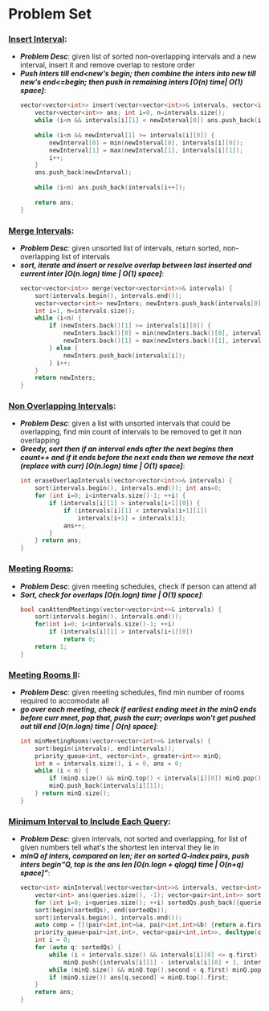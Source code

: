 # Problem Set

### [Insert Interval](https://leetcode.com/problems/insert-interval/):
- ***Problem Desc***: given list of sorted non-overlapping intervals and a new interval, insert it and remove overlap to restore order
- ***Push inters till end<new's begin; then combine the inters into new till new's end<=begin; then push in remaining inters [O(n) time| O(1) space]***:
  ```cpp
  vector<vector<int>> insert(vector<vector<int>>& intervals, vector<int>& newInterval) {
      vector<vector<int>> ans; int i=0, n=intervals.size();
      while (i<n && intervals[i][1] < newInterval[0]) ans.push_back(intervals[i++]);
      
      while (i<n && newInterval[1] >= intervals[i][0]) {
          newInterval[0] = min(newInterval[0], intervals[i][0]);
          newInterval[1] = max(newInterval[1], intervals[i][1]);
          i++;
      }
      ans.push_back(newInterval);
      
      while (i<n) ans.push_back(intervals[i++]);
      
      return ans;
  }
  ```

### [Merge Intervals](https://leetcode.com/problems/merge-intervals/):
- ***Problem Desc***: given unsorted list of intervals, return sorted, non-overlapping list of intervals
- ***sort, iterate and insert or resolve overlap between last inserted and current inter [O(n.logn) time | O(1) space]***:
  ```cpp
  vector<vector<int>> merge(vector<vector<int>>& intervals) {
      sort(intervals.begin(), intervals.end());
      vector<vector<int>> newInters; newInters.push_back(intervals[0]);
      int i=1, n=intervals.size();
      while (i<n) {
          if (newInters.back()[1] >= intervals[i][0]) {
              newInters.back()[0] = min(newInters.back()[0], intervals[i][0]);
              newInters.back()[1] = max(newInters.back()[1], intervals[i][1]);
          } else {
              newInters.push_back(intervals[i]);
          } i++;
      }
      return newInters;
  }
  ```

### [Non Overlapping Intervals](https://leetcode.com/problems/non-overlapping-intervals/):
- ***Problem Desc***: given a list with unsorted intervals that could be overlapping, find min count of intervals to be removed to get it non overlapping
- ***Greedy, sort then if an interval ends after the next begins then count++ and if it ends before the next ends then we remove the next (replace with curr) [O(n.logn) time | O(1) space]***:
  ```cpp
  int eraseOverlapIntervals(vector<vector<int>>& intervals) {
      sort(intervals.begin(), intervals.end()); int ans=0;
      for (int i=0; i<intervals.size()-1; ++i) {
          if (intervals[i][1] > intervals[i+1][0]) {
              if (intervals[i][1] < intervals[i+1][1]) 
                  intervals[i+1] = intervals[i];
              ans++;
          }
      } return ans;
  }
  ```

### [Meeting Rooms](https://leetcode.com/problems/meeting-rooms/):
- ***Problem Desc***: given meeting schedules, check if person can attend all
- ***Sort, check for overlaps [O(n.logn) time | O(1) space]***:
  ```cpp
  bool canAttendMeetings(vector<vector<int>>& intervals) {
      sort(intervals.begin(), intervals.end());
      for(int i=0; i<intervals.size()-1; ++i)
          if (intervals[i][1] > intervals[i+1][0]) 
              return 0;
      return 1;
  }
  ```

### [Meeting Rooms II](https://github.com/neetcode-gh/leetcode/blob/main/cpp/0253-meeting-rooms-ii.cpp):
- ***Problem Desc***: given meeting schedules, find min number of rooms required to accomodate all
- ***go over each meeting, check if earliest ending meet in the minQ ends before curr meet, pop that, push the curr; overlaps won't get pushed out till end [O(n.logn) time | O(n) space]***:
  ```cpp
  int minMeetingRooms(vector<vector<int>>& intervals) {
      sort(begin(intervals), end(intervals));
      priority_queue<int, vector<int>, greater<int>> minQ; 
      int n = intervals.size(), i = 0, ans = 0; 
      while (i < n) {
          if (minQ.size() && minQ.top() < intervals[i][0]) minQ.pop();
          minQ.push_back(intervals[i][1]);
      } return minQ.size();
  }
  ```

### [Minimum Interval to Include Each Query](https://leetcode.com/problems/minimum-interval-to-include-each-query/):
- ***Problem Desc***: given intervals, not sorted and overlapping, for list of given numbers tell what's the shortest len interval they lie in
- ***minQ of inters, compared on len; iter on sorted Q-index pairs, push inters begin<Q and pop>Q, top is the ans len [O(n.logn + qlogq) time | O(n+q) space]***:
  ```cpp
  vector<int> minInterval(vector<vector<int>>& intervals, vector<int>& queries) {
      vector<int> ans(queries.size(), -1); vector<pair<int,int>> sortedQs;
      for (int i=0; i<queries.size(); ++i) sortedQs.push_back({queries[i], i});
      sort(begin(sortedQs), end(sortedQs));
      sort(intervals.begin(), intervals.end());
      auto comp = [](pair<int,int>&a, pair<int,int>&b) {return a.first > b.first;};
      priority_queue<pair<int,int>, vector<pair<int,int>>, decltype(comp)> minQ(comp);
      int i = 0;
      for (auto q: sortedQs) {
          while (i < intervals.size() && intervals[i][0] <= q.first) 
              minQ.push({intervals[i][1] - intervals[i][0] + 1, intervals[i++][1]});
          while (minQ.size() && minQ.top().second < q.first) minQ.pop();
          if (minQ.size()) ans[q.second] = minQ.top().first;
      }
      return ans;
  }
  ```
